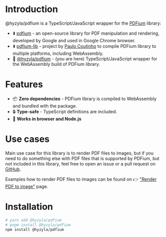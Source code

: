 # Introduction

@hyzyla/pdfium is a TypeScript/JavaScript wrapper for the [PDFium](https://pdfium.googlesource.com/pdfium/) library:

- ⬇️ [pdfium](https://pdfium.googlesource.com/pdfium/) - an open-source library for PDF manipulation and rendering, developed by Google and used in Google Chrome browser.
- ⬇️ [pdfium-lib](https://github.com/paulocoutinhox/pdfium-lib) - project by [Paulo Coutinho](https://github.com/paulocoutinhox) to compile PDFium library to multiple platforms, including WebAssembly.
- 📍 [@hyzyla/pdfium](https://github.com/hyzyla/pdfium) - (you are here) TypeScript/JavaScript wrapper for the WebAssembly build of PDFium library.

# Features

- 📦 **Zero dependencies** - PDFium library is compiled to WebAssembly and bundled with the package.
- 🔒 **Type-safe** - TypeScript definitions are included.
- 🗼 **Works in browser and Node.js**

# Use cases

Main use case for this library is to render PDF files to images, but if you need to do something else with PDF files that is supported by PDFium, but not included in this library, feel free to open an issue or a pull request on
[GitHub](https://github.com/hyzyla/pdfium).

Examples how to render PDF files to images can be found on 👉 ["Render PDF to image"](/docs/03-render-pdf.md) page.

# Installation

```sh
# yarn add @hyzyla/pdfium
# pnpm install @hyzyla/pdfium
npm install @hyzyla/pdfium
```
